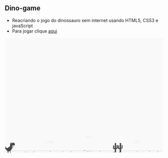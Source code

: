## Dino-game
 * Reacriando o jogo do dinossauro sem internet usando HTML5, CSS3 e javaScript
 * Para jogar clique [aqui](https://maxel-uds.github.io/Dino-game/)


![exemplo](https://github.com/Maxel-Uds/Dino-game/blob/main/img/example.png)
